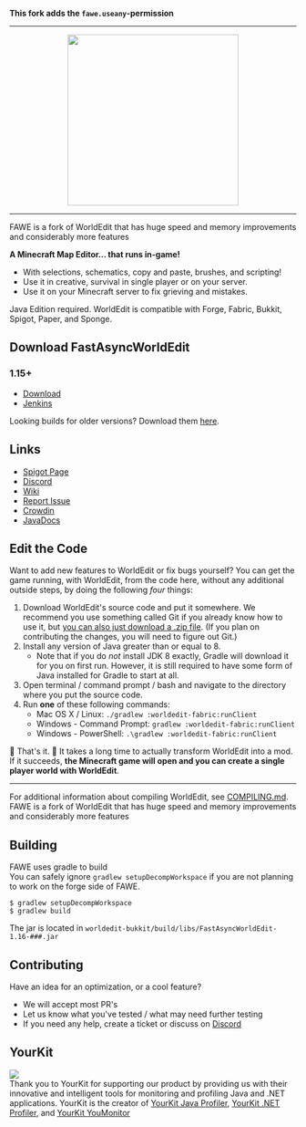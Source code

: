 **This fork adds the `fawe.useany`-permission**

---

<p align="center">
  <img src="fawe-logo.png" width="300">
</p>

---

FAWE is a fork of WorldEdit that has huge speed and memory improvements and considerably more features

**A Minecraft Map Editor... that runs in-game!**

* With selections, schematics, copy and paste, brushes, and scripting!
* Use it in creative, survival in single player or on your server.
* Use it on your Minecraft server to fix grieving and mistakes.

Java Edition required. WorldEdit is compatible with Forge, Fabric, Bukkit, Spigot, Paper, and Sponge.

## Download FastAsyncWorldEdit
### 1.15+
* [Download](https://www.spigotmc.org/resources/fast-async-worldedit.13932/)
* [Jenkins](https://ci.athion.net/job/FastAsyncWorldEdit-1.16/)

Looking builds for older versions? Download them [here](https://intellectualsites.github.io/download/).

## Links

* [Spigot Page](https://www.spigotmc.org/threads/fast-async-worldedit.100104/)
* [Discord](https://discord.gg/intellectualsites)
* [Wiki](https://wiki.intellectualsites.com/FastAsyncWorldEdit/index)
* [Report Issue](https://github.com/IntellectualSites/FastAsyncWorldEdit/issues)
* [Crowdin](https://intellectualsites.crowdin.com/fastasyncworldedit)
* [JavaDocs](https://ci.athion.net/job/FastAsyncWorldEdit-1.16/javadoc/)

Edit the Code
---------

Want to add new features to WorldEdit or fix bugs yourself? You can get the game running, with WorldEdit, from the code here, without any additional outside steps, by doing the following *four* things:

1. Download WorldEdit's source code and put it somewhere. We recommend you use something called Git if you already know how to use it, but [you can also just download a .zip file](https://github.com/EngineHub/WorldEdit/archive/master.zip). (If you plan on contributing the changes, you will need to figure out Git.)
2. Install any version of Java greater than or equal to 8.
   * Note that if you do _not_ install JDK 8 exactly, Gradle will download it for you on first run. However, it is still required to have some form of Java installed for Gradle to start at all.
3. Open terminal / command prompt / bash and navigate to the directory where you put the source code.
4. Run **one** of these following commands:
   * Mac OS X / Linux: `./gradlew :worldedit-fabric:runClient`
   * Windows - Command Prompt: `gradlew :worldedit-fabric:runClient`
   * Windows - PowerShell: `.\gradlew :worldedit-fabric:runClient`

🎉 That's it. 🎉 It takes a long time to actually transform WorldEdit into a mod. If it succeeds, **the Minecraft game will open and you can create a single player world with WorldEdit**.

---

For additional information about compiling WorldEdit, see [COMPILING.md](COMPILING.md).
FAWE is a fork of WorldEdit that has huge speed and memory improvements and considerably more features

## Building
FAWE uses gradle to build  
You can safely ignore `gradlew setupDecompWorkspace` if you are not planning to work on the forge side of FAWE.

```
$ gradlew setupDecompWorkspace
$ gradlew build
```

The jar is located in `worldedit-bukkit/build/libs/FastAsyncWorldEdit-1.16-###.jar`

## Contributing
Have an idea for an optimization, or a cool feature?
 - We will accept most PR's
 - Let us know what you've tested / what may need further testing
 - If you need any help, create a ticket or discuss on [Discord](https://discord.gg/intellectualsites)

## YourKit
<a href="https://www.yourkit.com">
  <img src="https://www.yourkit.com/images/yklogo.png">
</a>
</br>
Thank you to YourKit for supporting our product by providing us with their innovative and intelligent tools
for monitoring and profiling Java and .NET applications.
YourKit is the creator of <a href="https://www.yourkit.com/java/profiler/">YourKit Java Profiler</a>, <a href="https://www.yourkit.com/.net/profiler/">YourKit .NET Profiler</a>, and <a href="https://www.yourkit.com/youmonitor/">YourKit YouMonitor</a>
